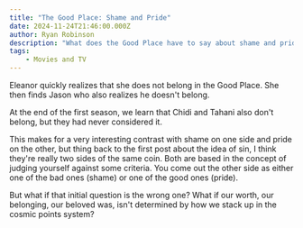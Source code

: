 ```yaml
---
title: "The Good Place: Shame and Pride"
date: 2024-11-24T21:46:00.000Z
author: Ryan Robinson
description: "What does the Good Place have to say about shame and pride?"
tags:
    - Movies and TV
---
```


Eleanor quickly realizes that she does not belong in the Good Place. She then finds Jason who also realizes he doesn't belong.

At the end of the first season, we learn that Chidi and Tahani also don't belong, but they had never considered it.

This makes for a very interesting contrast with shame on one side and pride on the other, but thing back to the first post about the idea of sin, I think they're really two sides of the same coin. Both are based in the concept of judging yourself against some criteria. You come out the other side as either one of the bad ones (shame) or one of the good ones (pride).

But what if that initial question is the wrong one? What if our worth, our belonging, our beloved was, isn't determined by how we stack up in the cosmic points system?
